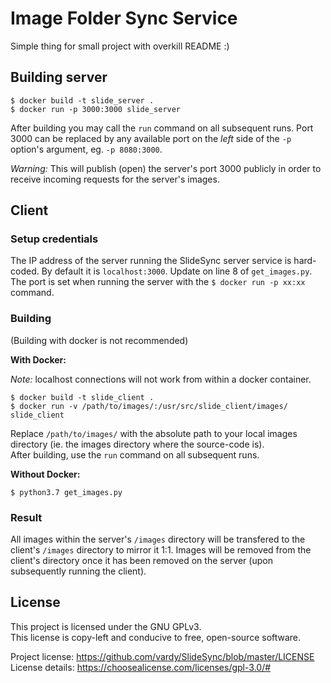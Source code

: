 # Image Folder Sync Service

Simple thing for small project with overkill README :)

## Building server

```
$ docker build -t slide_server .
$ docker run -p 3000:3000 slide_server
```

After building you may call the `run` command on all subsequent runs. Port 3000 can be replaced by any available port on the *left* side of the `-p` option's argument, eg. `-p 8080:3000`.

*Warning:* This will publish (open) the server's port 3000 publicly in order to receive incoming requests for the server's images.

## Client

### Setup credentials

The IP address of the server running the SlideSync server service is hard-coded. By default it is `localhost:3000`. Update on line 8 of `get_images.py`. The port is set when running the server with the `$ docker run -p xx:xx` command.

### Building

(Building with docker is not recommended)

**With Docker:**

*Note:* localhost connections will not work from within a docker container.

```
$ docker build -t slide_client .
$ docker run -v /path/to/images/:/usr/src/slide_client/images/ slide_client
```

Replace `/path/to/images/` with the absolute path to your local images directory (ie. the images directory where the source-code is).    
After building, use the `run` command on all subsequent runs.

**Without Docker:**

```
$ python3.7 get_images.py
```

### Result

All images within the server's `/images` directory will be transfered to the client's `/images` directory to mirror it 1:1. Images will be removed from the client's directory once it has been removed on the server (upon subsequently running the client).

## License

This project is licensed under the GNU GPLv3.    
This license is copy-left and conducive to free, open-source software.

Project license: https://github.com/vardy/SlideSync/blob/master/LICENSE    
License details: https://choosealicense.com/licenses/gpl-3.0/#